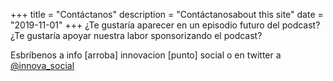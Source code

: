 +++
title = "Contáctanos"
description = "Contáctanosabout this site"
date = "2019-11-01"
+++
¿Te gustaría aparecer en un episodio futuro del podcast? ¿Te gustaría apoyar nuestra labor sponsorizando el podcast?

Esbríbenos a info [arroba] innovacion [punto] social o en twitter a [@innova_social](http://www.twitter.com/innova_social "Perfil en Twitter")

